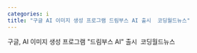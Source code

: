 ```yaml
---
categories: i
title: "구글 AI 이미지 생성 프로그램 드림부스 AI 출시  코딩월드뉴스"
---
```

구글, AI 이미지 생성 프로그램 "드림부스 AI" 출시&nbsp;&nbsp;코딩월드뉴스